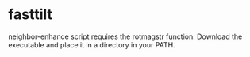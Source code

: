 # fasttilt

neighbor-enhance script requires the rotmagstr function. Download the executable and place it in a directory in your PATH.

